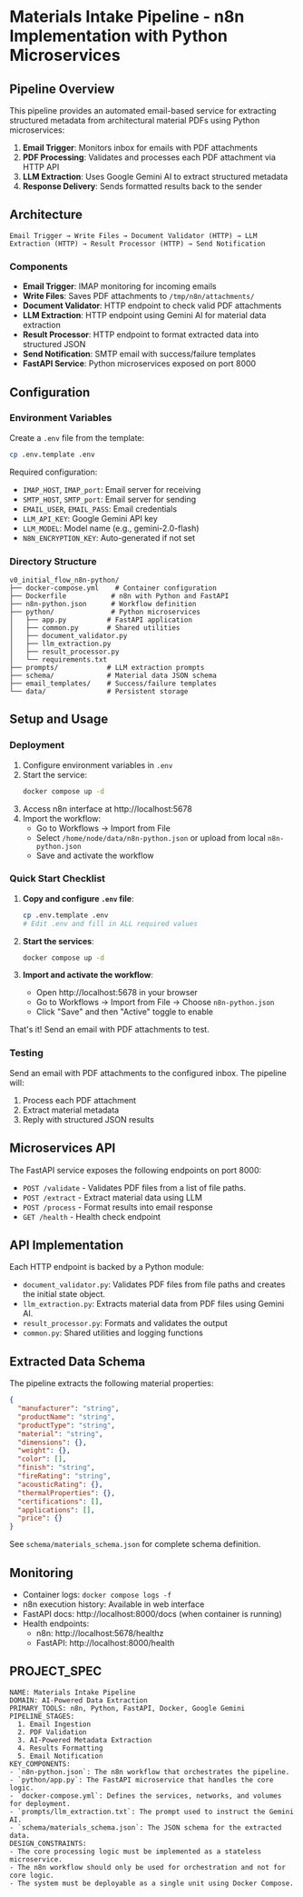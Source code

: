 # Materials Intake Pipeline - n8n Implementation with Python Microservices

## Pipeline Overview

This pipeline provides an automated email-based service for extracting structured metadata from architectural material PDFs using Python microservices:

1. **Email Trigger**: Monitors inbox for emails with PDF attachments
2. **PDF Processing**: Validates and processes each PDF attachment via HTTP API
3. **LLM Extraction**: Uses Google Gemini AI to extract structured metadata
4. **Response Delivery**: Sends formatted results back to the sender

## Architecture

```
Email Trigger → Write Files → Document Validator (HTTP) → LLM Extraction (HTTP) → Result Processor (HTTP) → Send Notification
```

### Components

- **Email Trigger**: IMAP monitoring for incoming emails
- **Write Files**: Saves PDF attachments to `/tmp/n8n/attachments/`
- **Document Validator**: HTTP endpoint to check valid PDF attachments
- **LLM Extraction**: HTTP endpoint using Gemini AI for material data extraction
- **Result Processor**: HTTP endpoint to format extracted data into structured JSON
- **Send Notification**: SMTP email with success/failure templates
- **FastAPI Service**: Python microservices exposed on port 8000

## Configuration

### Environment Variables

Create a `.env` file from the template:

```bash
cp .env.template .env
```

Required configuration:
- `IMAP_HOST`, `IMAP_port`: Email server for receiving
- `SMTP_HOST`, `SMTP_port`: Email server for sending
- `EMAIL_USER`, `EMAIL_PASS`: Email credentials
- `LLM_API_KEY`: Google Gemini API key
- `LLM_MODEL`: Model name (e.g., gemini-2.0-flash)
- `N8N_ENCRYPTION_KEY`: Auto-generated if not set

### Directory Structure

```
v0_initial_flow_n8n-python/
├── docker-compose.yml    # Container configuration
├── Dockerfile           # n8n with Python and FastAPI
├── n8n-python.json      # Workflow definition
├── python/              # Python microservices
│   ├── app.py          # FastAPI application
│   ├── common.py       # Shared utilities
│   ├── document_validator.py
│   ├── llm_extraction.py
│   ├── result_processor.py
│   └── requirements.txt
├── prompts/            # LLM extraction prompts
├── schema/             # Material data JSON schema
├── email_templates/    # Success/failure templates
└── data/               # Persistent storage
```

## Setup and Usage

### Deployment

1. Configure environment variables in `.env`
2. Start the service:
   ```bash
   docker compose up -d
   ```
3. Access n8n interface at http://localhost:5678
4. Import the workflow:
   - Go to Workflows → Import from File
   - Select `/home/node/data/n8n-python.json` or upload from local `n8n-python.json`
   - Save and activate the workflow

### Quick Start Checklist

1. **Copy and configure `.env` file**:
   ```bash
   cp .env.template .env
   # Edit .env and fill in ALL required values
   ```

2. **Start the services**:
   ```bash
   docker compose up -d
   ```

3. **Import and activate the workflow**:
   - Open http://localhost:5678 in your browser
   - Go to Workflows → Import from File → Choose `n8n-python.json`
   - Click "Save" and then "Active" toggle to enable

That's it! Send an email with PDF attachments to test.

### Testing

Send an email with PDF attachments to the configured inbox. The pipeline will:
1. Process each PDF attachment
2. Extract material metadata
3. Reply with structured JSON results

## Microservices API

The FastAPI service exposes the following endpoints on port 8000:

- `POST /validate` - Validates PDF files from a list of file paths.
- `POST /extract` - Extract material data using LLM
- `POST /process` - Format results into email response
- `GET /health` - Health check endpoint

## API Implementation

Each HTTP endpoint is backed by a Python module:
- `document_validator.py`: Validates PDF files from file paths and creates the initial state object.
- `llm_extraction.py`: Extracts material data from PDF files using Gemini AI.
- `result_processor.py`: Formats and validates the output
- `common.py`: Shared utilities and logging functions

## Extracted Data Schema

The pipeline extracts the following material properties:

```json
{
  "manufacturer": "string",
  "productName": "string",
  "productType": "string",
  "material": "string",
  "dimensions": {},
  "weight": {},
  "color": [],
  "finish": "string",
  "fireRating": "string",
  "acousticRating": {},
  "thermalProperties": {},
  "certifications": [],
  "applications": [],
  "price": {}
}
```

See `schema/materials_schema.json` for complete schema definition.

## Monitoring

- Container logs: `docker compose logs -f`
- n8n execution history: Available in web interface
- FastAPI docs: http://localhost:8000/docs (when container is running)
- Health endpoints:
  - n8n: http://localhost:5678/healthz
  - FastAPI: http://localhost:8000/health

## PROJECT_SPEC
```spec
NAME: Materials Intake Pipeline
DOMAIN: AI-Powered Data Extraction
PRIMARY_TOOLS: n8n, Python, FastAPI, Docker, Google Gemini
PIPELINE_STAGES:
  1. Email Ingestion
  2. PDF Validation
  3. AI-Powered Metadata Extraction
  4. Results Formatting
  5. Email Notification
KEY_COMPONENTS:
- `n8n-python.json`: The n8n workflow that orchestrates the pipeline.
- `python/app.py`: The FastAPI microservice that handles the core logic.
- `docker-compose.yml`: Defines the services, networks, and volumes for deployment.
- `prompts/llm_extraction.txt`: The prompt used to instruct the Gemini AI.
- `schema/materials_schema.json`: The JSON schema for the extracted data.
DESIGN_CONSTRAINTS:
- The core processing logic must be implemented as a stateless microservice.
- The n8n workflow should only be used for orchestration and not for core logic.
- The system must be deployable as a single unit using Docker Compose.
```

